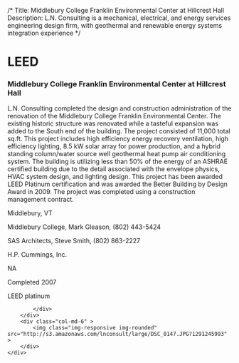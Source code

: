/*
Title: Middlebury College Franklin Environmental Center at Hillcrest Hall
Description: L.N. Consulting is a mechanical, electrical, and energy services engineering design firm, with geothermal and renewable energy systems integration experience
*/

# LEED

<div>
	<div class="row">
		<div class="col-md-6" >
			<div class="well" >
				<h3>Middlebury College Franklin Environmental Center at Hillcrest Hall</h3>
				<p>
   
   L.N. Consulting completed the design and construction administration of the renovation of the Middlebury College Franklin Environmental Center.  The existing historic structure was renovated while a tasteful expansion was added to the South end of the building.  The project consisted of 11,000 total sq.ft.  This project includes high efficiency energy recovery ventilation, high efficiency lighting, 8.5 kW solar array for power production, and a hybrid standing column/water source well geothermal heat pump air conditioning system.  The building is utilizing less than 50% of the energy of an ASHRAE certified building due to the detail associated with the envelope physics, HVAC system design, and lighting design.  This project has been awarded LEED Platinum certification and was awarded the Better Building by Design Award in 2009.  The project was completed using a construction management contract.
</p>
				<p>Middlebury, VT</p>
				<p>Middlebury College, Mark Gleason, (802) 443-5424</p>
				<p>SAS Architects, Steve Smith, (802) 863-2227</p>
				<p>H.P. Cummings, Inc.</p>
				<p>NA</p>
				<p>Completed 2007</p>
				<p>LEED platinum</p>
				
			</div>
		</div>
		<div class="col-md-6" >
			<img class="img-responsive img-rounded" src="http://s3.amazonaws.com/lnconsult/large/DSC_0147.JPG?1291245993" >
		</div>
	</div>
</div>